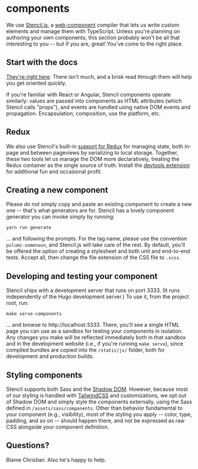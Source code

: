 # components

We use [Stencil.js](https://stenciljs.com/), a
[web-component](https://developer.mozilla.org/en-US/docs/Web/Web_Components) compiler that
lets us write custom elements and manage them with TypeScript. Unless you're planning on
authoring your own components, this section probably won't be all that interesting to you
-- but if you are, great! You've come to the right place.

## Start with the docs

[They're right here](https://stenciljs.com/docs/introduction). There isn't much, and a
brisk read through them will help you get oriented quickly.

If you're familiar with React or Angular, Stencil components operate similarly: values are
passed into components as HTML attributes (which Stencil calls "props"), and events are
handled using native DOM events and propagation. Encapsulation, composition, use the
platform, etc.

## Redux

We also use Stencil's built-in [support for
Redux](https://stenciljs.com/docs/stencil-redux) for managing state, both in-page and
between pageviews by serializing to local storage. Together, these two tools let us manage
the DOM more declaratively, treating the Redux container as the single source of truth.
Install the [devtools extension](https://github.com/zalmoxisus/redux-devtools-extension)
for additional fun and occasional profit.

## Creating a new component

Please _do not_ simply copy and paste an existing component to create a new one -- that's
what generators are for. Stencil has a lovely component generator you can invoke simply by
running:

```
yarn run generate
```

... and following the prompts. For the tag name, please use the convention
`pulumi-somenoun`, and Stencil.js will take care of the rest. By default, you'll be
offered the option of creating a stylesheet and both unit and end-to-end tests. Accept
all, then change the file extension of the CSS file to `.scss`.

## Developing and testing your component

Stencil ships with a development server that runs on port 3333. (It runs independently of
the Hugo development server.) To use it, from the project root, run:

```
make serve-components
```

... and browse to http://localhost:3333. There, you'll see a single HTML page you can use
as a sandbox for testing your components in isolation. Any changes you make will be
reflected immediately both in that sandbox and in the development website (i.e., if you're
running `make serve`), since compiled bundles are copied into the `/static/js/` folder,
both for development and production builds.

## Styling components

Stencil supports both Sass and the [Shadow
DOM](https://developer.mozilla.org/en-US/docs/Web/Web_Components/Using_shadow_DOM).
However, because most of our styling is handled with
[TailwindCSS](https://tailwindcss.com/) and customizations, we opt out of Shadow DOM and
simply style the components externally, using the Sass defined in
`/assets/sass/components`. Other than behavior fundamental to your component (e.g.,
visibility), most of the styling you apply -- color, type, padding, and so on -- should
happen there, and not be expressed as raw CSS alongside your component definition.

## Questions?

Blame Christian. Also he's happy to help.
